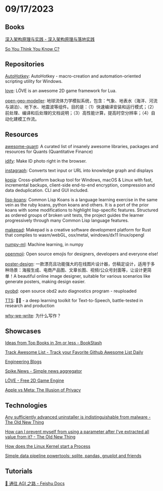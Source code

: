 # 09/17/2023

## Books
[深入架构原理与实践 - 深入架构原理与落地实践](https://thebyte.com.cn/)

[So You Think You Know C?](https://wordsandbuttons.online/SYTYKC.pdf)

## Repositories
[AutoHotkey](https://github.com/AutoHotkey/AutoHotkey): AutoHotkey - macro-creation and automation-oriented scripting utility for Windows.

[love](https://github.com/love2d/love): LÖVE is an awesome 2D game framework for Lua.

[open-geo-modeller](https://gitee.com/lijian-cug/open-geo-modeller): 地球流体力学模拟系统，包含：气象、地表水（海洋、河流与湖泊）、地下水、地震波等组件。目的是：（1）快速编译安装和运行模式；（2）前处理、编译和后处理的文档说明；（3）高性能计算，提高时空分辨率；（4）自动化建模工作流。

## Resources
[awesome-quant](https://github.com/wilsonfreitas/awesome-quant): A curated list of insanely awesome libraries, packages and resources for Quants (Quantitative Finance)

[idify](https://github.com/zhbhun/idify): Make ID photo right in the browser.

[instagraph](https://github.com/yoheinakajima/instagraph): Converts text input or URL into knowledge graph and displays

[kopia](https://github.com/kopia/kopia): Cross-platform backup tool for Windows, macOS & Linux with fast, incremental backups, client-side end-to-end encryption, compression and data deduplication. CLI and GUI included.

[lisp-koans](https://github.com/google/lisp-koans): Common Lisp Koans is a language learning exercise in the same vein as the ruby koans, python koans and others. It is a port of the prior koans with some modifications to highlight lisp-specific features. Structured as ordered groups of broken unit tests, the project guides the learner progressively through many Common Lisp language features.

[makepad](https://github.com/makepad/makepad): Makepad is a creative software development platform for Rust that compiles to wasm/webGL, osx/metal, windows/dx11 linux/opengl

[numpy-ml](https://github.com/ddbourgin/numpy-ml): Machine learning, in numpy

[openmoji](https://github.com/hfg-gmuend/openmoji): Open source emojis for designers, developers and everyone else!

[poster-design](https://github.com/palxiao/poster-design): 一款漂亮且功能强大的在线图片设计器，仿稿定设计，适用于多种场景：海报生成、电商产品图、文章长图、视频/公众号封面等，让设计更简单！A beautiful online image designer, suitable for various scenarios like generate posters, making design easier.

[pyobd](https://github.com/barracuda-fsh/pyobd): open source obd2 auto diagnostics program - reuploaded

[TTS](https://github.com/coqui-ai/TTS): 🐸💬 - a deep learning toolkit for Text-to-Speech, battle-tested in research and production

[why-we-write](https://github.com/Macin20/why-we-write): 为什么写作？

## Showcases
[Ideas from Top Books in 3m or less - BookStash](https://bookstash.io/)

[Track Awesome List - Track your Favorite Github Awesome List Daily](https://www.trackawesomelist.com/)

[Engineering Blogs](https://engineeringblogs.xyz/)

[Spike.News - Simple news aggregator](https://spike.news/)

[LÖVE - Free 2D Game Engine](https://love2d.org/)

[Apple vs Meta: The Illusion of Privacy](https://growth.design/case-studies/apple-privacy-policy)

## Technologies
[Any sufficiently advanced uninstaller is indistinguishable from malware - The Old New Thing](https://devblogs.microsoft.com/oldnewthing/20230911-00/?p=108749)

[How can I prevent myself from using a parameter after I've extracted all value from it? - The Old New Thing](https://devblogs.microsoft.com/oldnewthing/20230915-00/?p=108775)

[How does the Linux Kernel start a Process](https://iq.thc.org/how-does-linux-start-a-process)

[Simple data pipeline powertools: sqlite, pandas, gnuplot and friends](https://csvbase.com/blog/5)

## Tutorials
[🌈 通往 AGI 之路 - Feishu Docs](https://waytoagi.feishu.cn/wiki/QPe5w5g7UisbEkkow8XcDmOpn8e)
